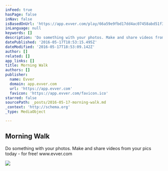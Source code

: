 ```yaml
---
inFeed: true
hasPage: false
inNav: false
isBasedOnUrl: 'https://app.evver.com/play/66a59e9fbd17dd4ac07458abd51f3138'
inLanguage: null
keywords: []
description: 'Do something with your photos. Make and share videos from your pics today - for free! www.evver.com'
datePublished: '2016-05-17T18:53:15.495Z'
dateModified: '2016-05-17T18:53:09.142Z'
author: []
related: []
app_links: []
title: Morning Walk
authors: []
publisher:
  name: Evver
  domain: app.evver.com
  url: 'https://app.evver.com'
  favicon: 'https://app.evver.com/favicon.ico'
starred: false
sourcePath: _posts/2016-05-17-morning-walk.md
_context: 'http://schema.org'
_type: MediaObject

---
```

<article style=""><h1>Morning Walk</h1><p>Do something with your photos. Make and share videos from your pics today - for free! www.evver.com</p><img src="https://d3p3tzd7erxl17.cloudfront.net/66/a5/66a59e9fbd17dd4ac07458abd51f3138_MED_W_PLAY.jpg" /></article>